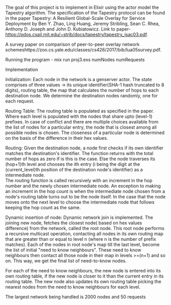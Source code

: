 The goal of this project is to implement in Elixir using the actor model the Tapestry algorithm.
The specification of the Tapestry protocol can be found in the paper Tapestry: A Resilient Global-Scale Overlay for Service Deployment by Ben Y. Zhao, Ling
Huang, Jeremy Stribling, Sean C. Rhea, Anthony D. Joseph and John D. Kubiatowicz. Link to paper- https://pdos.csail.mit.edu/~strib/docs/tapestry/tapestry_jsac03.pdf.  

A survey paper on comparison of peer-to-peer overlay network schemeshttps://zoo.cs.yale.edu/classes/cs426/2017/bib/lua05survey.pdf.



Running the program - mix run proj3.exs numNodes numRequests

Implementation

Initialization:
Each node in the network is a genserver actor. The state comprises of three values -> its unique identifier(SHA-1 hash truncated to 8 digits), routing table, the map that calculates the
number of hops to each destination node. We determine the destination nodes randomly, one for each request.

Routing Table:
The routing table is populated as specified in the paper. Where each level is populated with the nodes that share upto (level-1) prefixes.
In case of conflict and there are multiple choices available from the list of nodes for a particular entry, the node that is closest among all possible nodes is chosen.
The closeness of a particular node is determined on the basis of the difference in their hex values.

Routing:
Given the destination node, a node first checks if its own identifier matches the destination's identifier. The function returns with the total number of hops as zero if is this is the case.
Else the node traverses its (hop+1)th level and chooses the ith entry (i being the digit at the (current_level)th position of the destination node's identifier) as a intermediate node.  
The routing function is called recursively with an increment in the hop number and the newly chosen intermediate node.
An exception to making an increment in the hop count is when the intermediate node chosen from a node's routing table turns out to be the node itself. In the case that the node moves onto the
next level to choose the intermediate node that follows keeping the hop count as the same.


Dynamic insertion of node:
Dynamic network join is implemented. The joining new node, fetches the closest node( based on hex values difference) from the network, called the root node.
This root node performs a recursive multicast operation, contacting all nodes in its own routing map that are greater than or equal to level n (where n is the number of prefix matches).
Each of the nodes in root node's map till the last level, become the list of initial "need to know neighbours". These need to know neighbours then contact all those node in their map in
levels >=(n+1) and so on. This way, we get the final list of need-to-know nodes.

For each of the need to know neighbours, the new node is entered into its own routing table, if the new node is closer to it than the current entry in its
routing table. The new node also updates its own routing table picking the nearest nodes from the need to know neighbours for each level.


The largest network being handled is 2000 nodes and 50 requests
